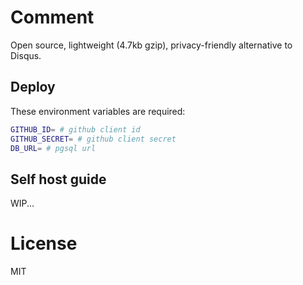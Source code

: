 # Comment

Open source, lightweight (4.7kb gzip), privacy-friendly alternative to Disqus.

## Deploy

These environment variables are required:

```bash
GITHUB_ID= # github client id
GITHUB_SECRET= # github client secret
DB_URL= # pgsql url
```

## Self host guide

WIP...

# License

MIT